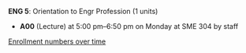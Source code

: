 **ENG 5**: Orientation to Engr Profession (1 units)

- **A00** (Lecture) at 5:00 pm–6:50 pm on Monday at SME 304 by staff

[Enrollment numbers over time](./ENG5.tsv)
